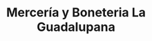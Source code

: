 ---
title: "Mercería y Boneteria La Guadalupana"
url: /zinacantepec/merceria-y-boneteria-la-guadalupana/
shop: tela
---